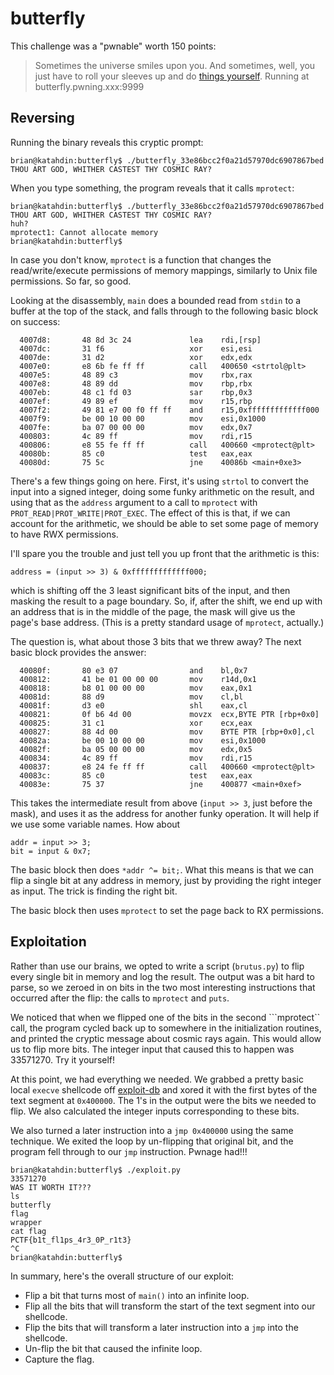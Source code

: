 butterfly
=========

This challenge was a "pwnable" worth 150 points:

> Sometimes the universe smiles upon you. And sometimes, well, you just have to roll your  sleeves up and do [things yourself](https://github.com/burlingpwn/Writeups/raw/butterfly/PlaidCTF-2016/butterfly/butterfly_33e86bcc2f0a21d57970dc6907867bed). Running at butterfly.pwning.xxx:9999

Reversing
---------

Running the binary reveals this cryptic prompt:

```
brian@katahdin:butterfly$ ./butterfly_33e86bcc2f0a21d57970dc6907867bed
THOU ART GOD, WHITHER CASTEST THY COSMIC RAY?
```

When you type something, the program reveals that it calls ```mprotect```:

```
brian@katahdin:butterfly$ ./butterfly_33e86bcc2f0a21d57970dc6907867bed
THOU ART GOD, WHITHER CASTEST THY COSMIC RAY?
huh?
mprotect1: Cannot allocate memory
brian@katahdin:butterfly$
```

In case you don't know, ```mprotect``` is a function that changes the read/write/execute permissions of memory mappings, similarly to Unix file permissions. So far, so good.

Looking at the disassembly, ```main``` does a bounded read from ```stdin``` to a buffer at the top of the stack, and falls through to the following basic block on success:

```
  4007d8:       48 8d 3c 24             lea    rdi,[rsp]
  4007dc:       31 f6                   xor    esi,esi
  4007de:       31 d2                   xor    edx,edx
  4007e0:       e8 6b fe ff ff          call   400650 <strtol@plt>
  4007e5:       48 89 c3                mov    rbx,rax
  4007e8:       48 89 dd                mov    rbp,rbx
  4007eb:       48 c1 fd 03             sar    rbp,0x3
  4007ef:       49 89 ef                mov    r15,rbp
  4007f2:       49 81 e7 00 f0 ff ff    and    r15,0xfffffffffffff000
  4007f9:       be 00 10 00 00          mov    esi,0x1000
  4007fe:       ba 07 00 00 00          mov    edx,0x7
  400803:       4c 89 ff                mov    rdi,r15
  400806:       e8 55 fe ff ff          call   400660 <mprotect@plt>
  40080b:       85 c0                   test   eax,eax
  40080d:       75 5c                   jne    40086b <main+0xe3>
```

There's a few things going on here. First, it's using ```strtol``` to convert the input into a signed integer, doing some funky arithmetic on the result, and using that as the ```address``` argument to a call to ```mprotect``` with ```PROT_READ|PROT_WRITE|PROT_EXEC```. The effect of this is that, if we can account for the arithmetic, we should be able to set some page of memory to have RWX permissions.

I'll spare you the trouble and just tell you up front that the arithmetic is this:

```
address = (input >> 3) & 0xfffffffffffff000;
```

which is shifting off the 3 least significant bits of the input, and then masking the result to a page boundary. So, if, after the shift, we end up with an address that is in the middle of the page, the mask will give us the page's base address. (This is a pretty standard usage of ```mprotect```, actually.)

The question is, what about those 3 bits that we threw away? The next basic block provides the answer:

```
  40080f:       80 e3 07                and    bl,0x7
  400812:       41 be 01 00 00 00       mov    r14d,0x1
  400818:       b8 01 00 00 00          mov    eax,0x1
  40081d:       88 d9                   mov    cl,bl
  40081f:       d3 e0                   shl    eax,cl
  400821:       0f b6 4d 00             movzx  ecx,BYTE PTR [rbp+0x0]
  400825:       31 c1                   xor    ecx,eax
  400827:       88 4d 00                mov    BYTE PTR [rbp+0x0],cl
  40082a:       be 00 10 00 00          mov    esi,0x1000
  40082f:       ba 05 00 00 00          mov    edx,0x5
  400834:       4c 89 ff                mov    rdi,r15
  400837:       e8 24 fe ff ff          call   400660 <mprotect@plt>
  40083c:       85 c0                   test   eax,eax
  40083e:       75 37                   jne    400877 <main+0xef>
```

This takes the intermediate result from above (```input >> 3```, just before the mask), and uses it as the address for another funky operation. It will help if we use some variable names. How about
```
addr = input >> 3;
bit = input & 0x7;
```

The basic block then does ```*addr ^= bit;```. What this means is that we can flip a single bit at any address in memory, just by providing the right integer as input. The trick is finding the right bit.

The basic block then uses ```mprotect``` to set the page back to RX permissions.

Exploitation
------------

Rather than use our brains, we opted to write a script (```brutus.py```) to flip every single bit in memory and log the result. The output was a bit hard to parse, so we zeroed in on bits in the two most interesting instructions that occurred after the flip: the calls to ```mprotect``` and ```puts```.

We noticed that when we flipped one of the bits in the second ```mprotect`` call, the program cycled back up to somewhere in the initialization routines, and printed the cryptic message about cosmic rays again. This would allow us to flip more bits. The integer input that caused this to happen was 33571270. Try it yourself!

At this point, we had everything we needed. We grabbed a pretty basic local ```execve``` shellcode off [exploit-db](https://www.exploit-db.com/) and xored it with the first bytes of the text segment at ```0x400000```. The 1's in the output were the bits we needed to flip. We also calculated the integer inputs corresponding to these bits.

We also turned a later instruction into a ```jmp 0x400000``` using the same technique. We exited the loop by un-flipping that original bit, and the program fell through to our ```jmp``` instruction. Pwnage had!!!

```
brian@katahdin:butterfly$ ./exploit.py
33571270
WAS IT WORTH IT???
ls
butterfly
flag
wrapper
cat flag
PCTF{b1t_fl1ps_4r3_0P_r1t3}
^C
brian@katahdin:butterfly$
```

In summary, here's the overall structure of our exploit:
- Flip a bit that turns most of ```main()``` into an infinite loop.
- Flip all the bits that will transform the start of the text segment into our shellcode.
- Flip the bits that will transform a later instruction into a ```jmp``` into the shellcode.
- Un-flip the bit that caused the infinite loop.
- Capture the flag.

